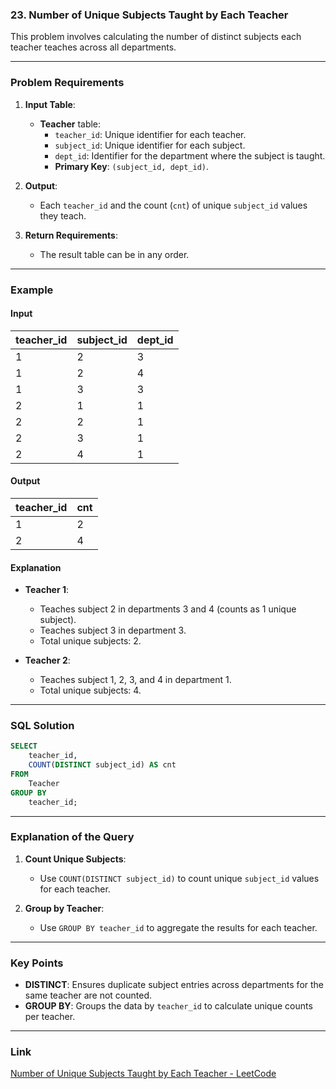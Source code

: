 ### 23. Number of Unique Subjects Taught by Each Teacher

This problem involves calculating the number of distinct subjects each teacher teaches across all departments.

---

### Problem Requirements

1. **Input Table**:
   - **Teacher** table:
     - `teacher_id`: Unique identifier for each teacher.
     - `subject_id`: Unique identifier for each subject.
     - `dept_id`: Identifier for the department where the subject is taught.
     - **Primary Key**: `(subject_id, dept_id)`.

2. **Output**:
   - Each `teacher_id` and the count (`cnt`) of unique `subject_id` values they teach.

3. **Return Requirements**:
   - The result table can be in any order.

---

### Example

#### Input

| teacher_id | subject_id | dept_id |
|------------|------------|---------|
| 1          | 2          | 3       |
| 1          | 2          | 4       |
| 1          | 3          | 3       |
| 2          | 1          | 1       |
| 2          | 2          | 1       |
| 2          | 3          | 1       |
| 2          | 4          | 1       |

#### Output

| teacher_id | cnt |
|------------|-----|
| 1          | 2   |
| 2          | 4   |

#### Explanation

- **Teacher 1**:
  - Teaches subject 2 in departments 3 and 4 (counts as 1 unique subject).
  - Teaches subject 3 in department 3.
  - Total unique subjects: 2.

- **Teacher 2**:
  - Teaches subject 1, 2, 3, and 4 in department 1.
  - Total unique subjects: 4.

---

### SQL Solution

```sql
SELECT 
    teacher_id,
    COUNT(DISTINCT subject_id) AS cnt
FROM 
    Teacher
GROUP BY 
    teacher_id;
```

---

### Explanation of the Query

1. **Count Unique Subjects**:
   - Use `COUNT(DISTINCT subject_id)` to count unique `subject_id` values for each teacher.
   
2. **Group by Teacher**:
   - Use `GROUP BY teacher_id` to aggregate the results for each teacher.

---

### Key Points

- **DISTINCT**: Ensures duplicate subject entries across departments for the same teacher are not counted.
- **GROUP BY**: Groups the data by `teacher_id` to calculate unique counts per teacher.

---

### Link

[Number of Unique Subjects Taught by Each Teacher - LeetCode](https://leetcode.com/problems/number-of-unique-subjects-taught-by-each-teacher/?envType=study-plan-v2&envId=top-sql-50)
